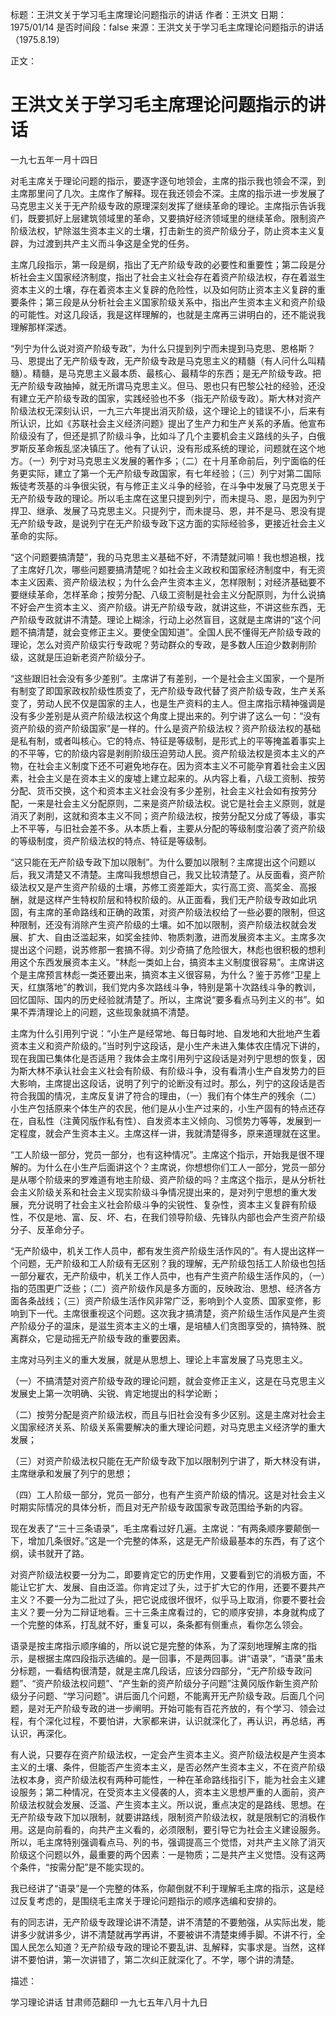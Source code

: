 标题：王洪文关于学习毛主席理论问题指示的讲话
作者：王洪文
日期：1975/01/14
是否时间段：false
来源：王洪文关于学习毛主席理论问题指示的讲话（1975.8.19）

正文：

# 王洪文关于学习毛主席理论问题指示的讲话

一九七五年一月十四日

对毛主席关于理论问题的指示，要逐字逐句地领会，主席的指示我也领会不深，到主席那里问了几次。主席作了解释。现在我还领会不深。主席的指示进一步发展了马克思主义关于无产阶级专政的原理深刻发挥了继续革命的理论。主席指示告诉我们，既要抓好上层建筑领域里的革命，又要搞好经济领域里的继续革命。限制资产阶级法权，铲除滋生资本主义的土壤，打击新生的资产阶级分子，防止资本主义复辟，为过渡到共产主义而斗争这是全党的任务。

主席几段指示，第一段是纲，指出了无产阶级专政的必要性和重要性；第二段是分析社会主义国家经济制度，指出了社会主义社会存在着资产阶级法权，存在着滋生资本主义的土壤，存在着资本主义复辟的危险性，以及如何防止资本主义复辟的重要条件；第三段是从分析社会主义国家阶级关系中，指出产生资本主义和资产阶级的可能性。对这几段话，我是这样理解的，也就是主席再三讲明白的，还不能说我理解那样深透。

“列宁为什么说对资产阶级专政”，为什么只提到列宁而未提到马克思、恩格斯？马、恩提出了无产阶级专政，无产阶级专政是马克思主义的精髓（有人问什么叫精髓）。精髓，是马克思主义最本质、最核心、最精华的东西；是无产阶级专政。把无产阶级专政抽掉，就无所谓马克思主义。但马、恩也只有巴黎公社的经验，还没有建立无产阶级专政的国家，实践经验也不多（指无产阶级专政）。斯大林对资产阶级法权无深刻认识，一九三六年提出消灭阶级，这个理论上的错误不小，后来有所认识，比如《苏联社会主义经济问题》提出了生产力和生产关系的矛盾。他宣布阶级没有了，但还是抓了阶级斗争，比如斗了几个主要机会主义路线的头子，白俄罗斯反革命叛乱坚决镇压了。他有了认识，没有形成系统的理论，问题就在这个地方。（一）列宁对马克思主义发展的著作多；（二）在十月革命前后，列宁面临的任务更实际，建立了第一个无产阶级专政国家，有七年经验；（三）列宁对第二国际叛徒考茨基的斗争很尖锐，有与修正主义斗争的经验，在斗争中发展了马克思关于无产阶级专政的理论。所以毛主席在这里只提到列宁，而未提马、恩，是因为列宁捍卫、继承、发展了马克思主义。只提列宁，而未提马、恩，并不是马、恩没有提无产阶级专政，是说列宁在无产阶级专政下这方面的实际经验多，更接近社会主义革命的实际。

“这个问题要搞清楚”，我的马克思主义基础不好，不清楚就问嘛！我也想追根，找了主席好几次，哪些问题要搞清楚呢？如社会主义政权和国家经济制度中，有无资本主义因素、资产阶级法权；为什么会产生资本主义，怎样限制；对经济基础要不要继续革命，怎样革命；按劳分配、八级工资制是社会主义分配原则，为什么说搞不好会产生资本主义、资产阶级。讲无产阶级专政，就讲这些，不讲这些东西，无产阶级专政就讲不清楚。理论上糊涂，行动上必然盲目，这就是主席讲的“这个问题不搞清楚，就会变修正主义。要使全国知道”。全国人民不懂得无产阶级专政的理论，怎么对资产阶级实行专政呢？劳动群众的专政，是多数人压迫少数剥削阶级，这就是压迫新老资产阶级分子。

“这些跟旧社会没有多少差别”。主席讲了有差别，一个是社会主义国家，一个是所有制变了即国家政权阶级性质变了，无产阶级专政代替了资产阶级专政，生产关系变了，劳动人民不仅是国家的主人，也是生产资料的主人。但主席指示精神强调是没有多少差别是从资产阶级法权这个角度上提出来的。列宁讲了这么一句：“没有资产阶级的资产阶级国家”是一样的。什么是资产阶级法权？资产阶级法权的基础是私有制，或者叫核心。它的特点、特征是等级制，是形式上的平等掩盖着事实上的不平等，它的阶级内容是剥削阶级压迫劳动人民。资产阶级法权是资本主义的产物，在社会主义制度下还不可避免地存在。因为资本主义不可能孕育着社会主义因素，社会主义是在资本主义的废墟上建立起来的。从内容上看，八级工资制、按劳分配、货币交换，这个和资本主义社会没有多少差别，社会主义社会如有按劳分配，一来是社会主义分配原则，二来是资产阶级法权。说它是社会主义原则，就是消灭了剥削，这就和资本主义不同；资产阶级法权，按劳分配又分成了等级，事实上不平等，与旧社会差不多。从本质上看，主要从分配的等级制度沿袭了资产阶级的等级制度，资产阶级法权的特点、特征是等级制。

“这只能在无产阶级专政下加以限制”。为什么要加以限制？主席提出这个问题以后，我又清楚又不清楚。主席叫我想想自己，我又比较清楚了。从反面看，资产阶级法权又是产生资产阶级的土壤，苏修工资差距大，实行高工资、高奖金、高报酬，就是这样产生特权阶层和特权阶级的。从正面看，我们无产阶级专政如此巩固，有主席的革命路线和正确的政策，对资产阶级法权给了一些必要的限制，但这种限制，还没有消除产生资产阶级的土壤。如不加以限制，资产阶级法权就会发展、扩大、自由泛滥起来，如奖金挂帅、物质刺激，进而发展资本主义。主席多次提出这个问题，说苏修那一套搞不得。刘少奇搞了危险很大，林彪也很积极的想利用这个东西发展资本主义。“林彪一类如上台，搞资本主义制度很容易”。主席讲这个是主席预言林彪一类还要出来，搞资本主义很容易，为什么？鉴于苏修“卫星上天，红旗落地”的教训，我们党内多次路线斗争，特别是第十次路线斗争的教训，回忆国际、国内的历史经验就清楚了。所以，主席说“要多看点马列主义的书”。如果不弄清理论上的问题，这些现象就搞不清楚。

主席为什么引用列宁说：“小生产是经常地、每日每时地、自发地和大批地产生着资本主义和资产阶级的。”当时列宁这段话，是小生产未进入集体农庄情况下讲的，现在我国已集体化是否适用？我体会主席引用列宁这段话是对列宁思想的恢复，因为斯大林不承认社会主义社会有阶级、有阶级斗争，没有看清小生产自发势力的巨大影响，主席提出这段话，说明了列宁的论断没有过时。那么，列宁的这段话是否符合我国的情况，主席反复讲了符合的理由，（一）我们有个体生产的残余（二）小生产包括原来个体生产的农民，他们是从小生产过来的，小生产固有的特点还存在，自私性（注黄冈版作私有性）、自发资本主义倾向、习惯势力等等，发展到一定程度，就会产生资本主义。主席这样一讲，我就清楚得多，原来道理就在这里。

“工人阶级一部分，党员一部分，也有这种情况”。主席这个指示，开始我是很不理解的。为什么在小生产后面讲这个？主席说，你想想你们工人一部分，党员一部分是从哪个阶级来的罗难道有地主阶级、资产阶级的吗？主席这个指示，是从分析社会主义阶级关系和社会主义现实阶级斗争情况提出来的，是对列宁思想的重大发展，充分说明了社会主义社会阶级斗争的尖锐性、复杂性，资本主义复辟有阶级性，不仅是地、富、反、坏、右，在我们领导阶级、先锋队内部也会产生资产阶级分子、反革命分子。

“无产阶级中，机关工作人员中，都有发生资产阶级生活作风的”。有人提出这样一个问题，无产阶级和工人阶级有无区别？我的理解，无产阶级包括工人阶级也包括一部分雇农，无产阶级中，机关工作人员中，也有产生资产阶级生活作风的，（一）指的范围更广泛些；（二）资产阶级作风是多方面的，反映政治、思想、经济各方面各条战线；（三）资产阶级生活作风非常广泛，影响到个人变质、国家变修，影响到下一代。主席很重视这个问题。这次我才搞清楚，资产阶级生活作风是产生资产阶级分子的温床，是滋生资本主义的土壤，是培植人们贪图享受的，搞特殊、脱离群众，它是动摇无产阶级专政的重要因素。

主席对马列主义的重大发展，就是从思想上、理论上丰富发展了马克思主义。

（一）不搞清楚对资产阶级专政的理论问题，就会变修正主义，这是在马克思主义发展史上第一次明确、尖锐、肯定地提出的科学论断；

（二）按劳分配是资产阶级法权，而且与旧社会没有多少区别。这是主席对社会主义国家经济关系、阶级关系需要解决的重大理论问题，对马克思主义经济学的重大发展；

（三）对资产阶级法权只能在无产阶级专政下加以限制列宁讲了，斯大林没有讲，主席继承和发展了列宁的思想；

（四）工人阶级一部分，党员一部分，也有产生资产阶级的情况。这是对社会主义时期实际情况的具体分析，而且对无产阶级专政国家专政范围给予新的内容。

现在发表了“三十三条语录”，毛主席看过好几遍。主席说：“有两条顺序要颠倒一下，增加几条很好。”这是一个完整的体系，这是无产阶级最基本的东西，有了这个纲，读书就开了路。

对资产阶级法权要一分为二，即要肯定它的历史作用，又要看到它的消极方面，不能让它扩大、发展、自由泛滥。你肯定过了头，过于扩大它的作用，还要不要共产主义？不要一分为二批过了头，把它说成很坏很坏，似乎马上取消，你要不要社会主义？要一分为二辩证地看。三十三条主席看过的，它的顺序安排，本身就构成了一个完整的体系，打乱就不好，重复可以，条条都有侧重点，看你怎么领会。

语录是按主席指示顺序编的，所以说它是完整的体系，为了深刻地理解主席的指示，是根据主席四段指示选编的。是一回事，不是两回事。讲“语录”，“语录”虽未分标题，一看结构很清楚，就是主席几段话，应该分四部分，“无产阶级专政问题”、“资产阶级法权问题”、“产生新的资产阶级分子问题”注黄冈版作新生资产阶级分子问题、“学习问题”。讲后面几个问题，不能离开无产阶级专政。后面几个问题，是对无产阶级专政的进一步阐明。开始可能有百花齐放的，有个学习、领会过程，有个深化过程，不要怕讲，大家都来讲，认识就深化了，再认识，再总结，再认识，再深化。

有人说，只要存在资产阶级法权，一定会产生资本主义。资产阶级法权是产生资本主义的土壤、条件，但能否产生资本主义，是否必然产生资本主义，不在资产阶级法权本身，资产阶级法权有两种可能性，一种在革命路线指引下，能为社会主义建设服务；第二种情况，在受资本主义侵袭的人，资本主义思想严重的人面前，资产阶级法权就会发展、泛滥、产生资本主义。所以说，重点决定的是路线、思想。在无产阶级专政下加以限制，就要讲路线，限制资产阶级法权，就是限制它的消极作用。这是向前看的，向共产主义看的，必须限制，要引导它为社会主义建设服务。所以，毛主席特别强调看点马、列的书，强调提高三个觉悟，对共产主义除了消灭阶级这个问题以外，最重要的两个因素：一是物质；二是共产主义觉悟。没有这两个条件，“按需分配”是不能实现的。

我已经讲了“语录”是一个完整的体系，你颠倒就不利于理解毛主席的指示，这是经过反复考虑的，是围绕毛主席关于理论问题指示的顺序选编和安排的。

有的同志讲，无产阶级专政理论讲不清楚，讲不清楚的不要勉强，从实际出发，能讲多少就讲多少，讲不清楚就再学再讲，不要被讲不清楚束缚手脚。不讲不行，全国人民怎么知道？无产阶级专政的理论不要乱讲、乱解释，实事求是。当然，这样讲不要怕讲，第一次讲错了，第二次纠正就深化了。不学，哪个讲的清楚。

描述：

学习理论讲话
甘肃师范翻印
一九七五年八月十九日

